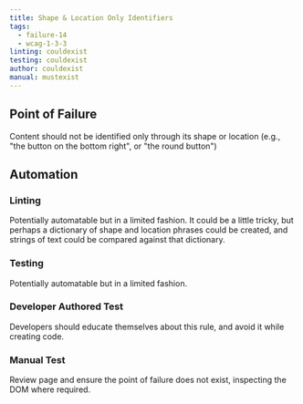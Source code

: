 ```yaml
---
title: Shape & Location Only Identifiers
tags: 
  - failure-14
  - wcag-1-3-3
linting: couldexist
testing: couldexist
author: couldexist
manual: mustexist
---
```


## Point of Failure

Content should not be identified only through its shape or location (e.g., "the button on the bottom right", or "the round button")

## Automation

### Linting

Potentially automatable but in a limited fashion. It could be a little tricky, but perhaps a dictionary of shape and location phrases could be created, and strings of text could be compared against that dictionary.

### Testing

Potentially automatable but in a limited fashion.

### Developer Authored Test

Developers should educate themselves about this rule, and avoid it while creating code.

### Manual Test

Review page and ensure the point of failure does not exist, inspecting the DOM where required.
